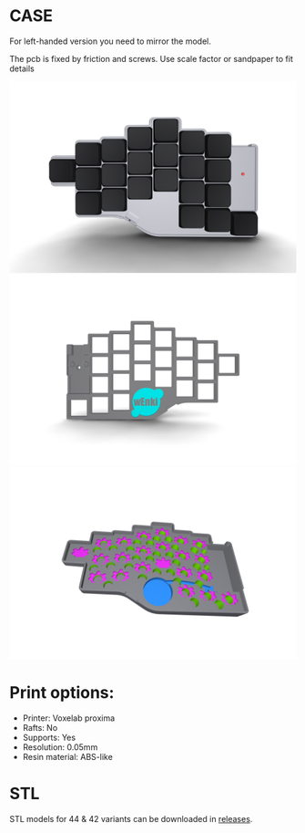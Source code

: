 # CASE
 
For left-handed version you need to mirror the model.

The pcb is fixed by friction and screws. Use scale factor or sandpaper to fit details

![wEnki42_left](../pics/photo_wEnki42_left.png)
![case_top](../pics/photo_case_top.png)
![case_bottom](../pics/photo_case_bottom.png)

# Print options: 
* Printer: Voxelab proxima
* Rafts: No
* Supports: Yes
* Resolution: 0.05mm
* Resin material: ABS-like

# STL
STL models for 44 & 42 variants can be downloaded in [releases](https://github.com/aroum/kalmar/releases).